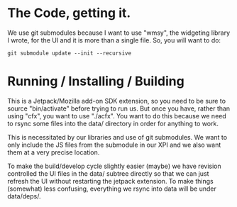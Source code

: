 # The Code, getting it.

We use git submodules because I want to use "wmsy", the widgeting library I
wrote, for the UI and it is more than a single file.  So, you will want
to do:

    git submodule update --init --recursive


# Running / Installing / Building

This is a Jetpack/Mozilla add-on SDK extension, so you need to be sure to
source "bin/activate" before trying to run us.  But once you have, rather
than using "cfx", you want to use "./acfx".  You want to do this because we
need to rsync some files into the data/ directory in order for anything to
work.

This is necessitated by our libraries and use of git submodules.  We want to
only include the JS files from the submodule in our XPI and we also want them
at a very precise location.

To make the build/develop cycle slightly easier (maybe) we have revision
controlled the UI files in the data/ subtree directly so that we can just
refresh the UI without restarting the jetpack extension.  To make things
(somewhat) less confusing, everything we rsync into data will be under
data/deps/.
